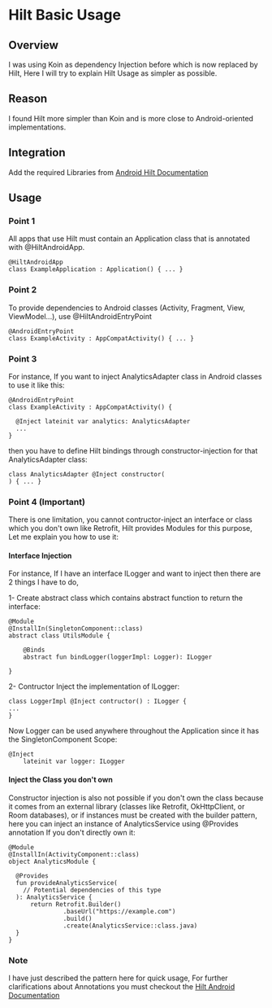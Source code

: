 # Hilt Basic Usage

## Overview
I was using Koin as dependency Injection before which is now replaced by Hilt, Here I will try to explain Hilt Usage as simpler as possible.

## Reason
I found Hilt more simpler than Koin and is more close to Android-oriented implementations.

## Integration
Add the required Libraries from [Android Hilt Documentation](https://developer.android.com/training/dependency-injection/hilt-android#kts)

## Usage
### Point 1
All apps that use Hilt must contain an Application class that is annotated with @HiltAndroidApp.
```
@HiltAndroidApp
class ExampleApplication : Application() { ... }
```
### Point 2
To provide dependencies to Android classes (Activity, Fragment, View, ViewModel...), use @HiltAndroidEntryPoint
```
@AndroidEntryPoint
class ExampleActivity : AppCompatActivity() { ... }
```
### Point 3
For instance, If you want to inject AnalyticsAdapter class in Android classes to use it like this:
```
@AndroidEntryPoint
class ExampleActivity : AppCompatActivity() {

  @Inject lateinit var analytics: AnalyticsAdapter
  ...
}
```
then you have to define Hilt bindings through constructor-injection for that AnalyticsAdapter class:
```
class AnalyticsAdapter @Inject constructor(
) { ... }
```
### Point 4 (Important)
There is one limitation, you cannot contructor-inject an interface or class which you don't own like Retrofit, Hilt provides Modules for this purpose, Let me explain you how to use it:
#### Interface Injection
For instance, If I have an interface ILogger and want to inject then there are 2 things I have to do,
 
1- Create abstract class which contains abstract function to return the interface:
```
@Module
@InstallIn(SingletonComponent::class)
abstract class UtilsModule {

    @Binds
    abstract fun bindLogger(loggerImpl: Logger): ILogger

}
```
2- Contructor Inject the implementation of ILogger:
```
class LoggerImpl @Inject contructor() : ILogger {
...
}
```
Now Logger can be used anywhere throughout the Application since it has the SingletonComponent Scope:
```
@Inject
    lateinit var logger: ILogger
```
#### Inject the Class you don't own
Constructor injection is also not possible if you don't own the class because it comes from an external library (classes like Retrofit, OkHttpClient, or Room databases), or if instances must be created with the builder pattern, here you can inject an instance of AnalyticsService using @Provides annotation If you don't directly own it:
```
@Module
@InstallIn(ActivityComponent::class)
object AnalyticsModule {

  @Provides
  fun provideAnalyticsService(
    // Potential dependencies of this type
  ): AnalyticsService {
      return Retrofit.Builder()
               .baseUrl("https://example.com")
               .build()
               .create(AnalyticsService::class.java)
  }
}
```


### Note
I have just described the pattern here for quick usage, For further clarifications about Annotations you must checkout the [Hilt Android Documentation](https://developer.android.com/training/dependency-injection/hilt-android#kts)
